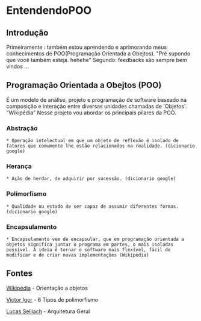 # EntendendoPOO

## Introdução
Primeiramente : também estou aprendendo e aprimorando meus conhecimentos de POO(Programação Orientada a Obejtos). "Pré supondo que você também esteja. hehehe"
Segundo: feedbacks são sempre bem vindos
...

## Programação Orientada a Obejtos (POO)
É um modelo de análise, projeto e programação de software baseado na composição e interação entre diversas unidades chamadas de 'Objetos'. "Wikipédia"
Nesse projeto vou abordar os principais pilares da POO.

### Abstração
```
* Operação intelectual em que um objeto de reflexão é isolado de fatores que comumente lhe estão relacionados na realidade. (dicionario google)
```

### Herança
```
* Ação de herdar, de adquirir por sucessão. (dicionario google)
```
### Polimorfismo
```
* Qualidade ou estado de ser capaz de assumir diferentes formas. (dicionario google)
```

### Encapsulamento
```
* Encapsulamento vem de encapsular, que em programação orientada a objetos significa juntar o programa em partes, o mais isoladas possível. A ideia é tornar o software mais flexível, fácil de modificar e de criar novas implementações (Wikipédia)
```

## Fontes
[Wikipédia](https://pt.wikipedia.org/wiki/Orienta%C3%A7%C3%A3o_a_objetos) - Orientação a objetos

[Victor Igor](https://medium.com/@victorvoid/6-tipos-de-polimorfismo-7787080e8857) - 6 Tipos de polimorfismo

[Lucas Selliach](https://github.com/lucasselliach/ArquiteturaGeral) - Arquitetura Geral